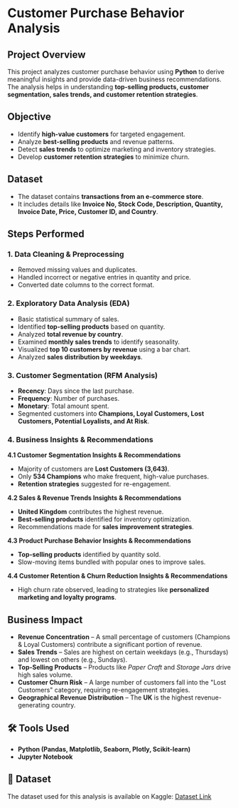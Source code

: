 # Customer Purchase Behavior Analysis 

## Project Overview
This project analyzes customer purchase behavior using **Python** to derive meaningful insights and provide data-driven business recommendations.  
The analysis helps in understanding **top-selling products, customer segmentation, sales trends, and customer retention strategies**.

## Objective
- Identify **high-value customers** for targeted engagement.
- Analyze **best-selling products** and revenue patterns.
- Detect **sales trends** to optimize marketing and inventory strategies.
- Develop **customer retention strategies** to minimize churn.

## Dataset
- The dataset contains **transactions from an e-commerce store**.
- It includes details like **Invoice No, Stock Code, Description, Quantity, Invoice Date, Price, Customer ID, and Country**.

## Steps Performed
### 1. Data Cleaning & Preprocessing  
- Removed missing values and duplicates.  
- Handled incorrect or negative entries in quantity and price.  
- Converted date columns to the correct format.

### 2. Exploratory Data Analysis (EDA)  
- Basic statistical summary of sales.  
- Identified **top-selling products** based on quantity.  
- Analyzed **total revenue by country**.  
- Examined **monthly sales trends** to identify seasonality.  
- Visualized **top 10 customers by revenue** using a bar chart.  
- Analyzed **sales distribution by weekdays**.  

### 3. Customer Segmentation (RFM Analysis)  
- **Recency**: Days since the last purchase.  
- **Frequency**: Number of purchases.  
- **Monetary**: Total amount spent.  
- Segmented customers into **Champions, Loyal Customers, Lost Customers, Potential Loyalists, and At Risk**.

### 4. Business Insights & Recommendations  
**4.1 Customer Segmentation Insights & Recommendations**  
- Majority of customers are **Lost Customers (3,643)**.  
- Only **534 Champions** who make frequent, high-value purchases.  
- **Retention strategies** suggested for re-engagement.

**4.2 Sales & Revenue Trends Insights & Recommendations**  
- **United Kingdom** contributes the highest revenue.  
- **Best-selling products** identified for inventory optimization.  
- Recommendations made for **sales improvement strategies**.

**4.3 Product Purchase Behavior Insights & Recommendations**  
- **Top-selling products** identified by quantity sold.  
- Slow-moving items bundled with popular ones to improve sales.  

**4.4 Customer Retention & Churn Reduction Insights & Recommendations**  
- High churn rate observed, leading to strategies like **personalized marketing and loyalty programs**.  

## Business Impact  
- **Revenue Concentration** – A small percentage of customers (Champions & Loyal Customers) contribute a significant portion of revenue.  
- **Sales Trends** – Sales are highest on certain weekdays (e.g., Thursdays) and lowest on others (e.g., Sundays).  
- **Top-Selling Products** – Products like *Paper Craft* and *Storage Jars* drive high sales volume.  
- **Customer Churn Risk** – A large number of customers fall into the "Lost Customers" category, requiring re-engagement strategies.  
- **Geographical Revenue Distribution** – The **UK** is the highest revenue-generating country.  

## 🛠 Tools Used  
- **Python (Pandas, Matplotlib, Seaborn, Plotly, Scikit-learn)**  
- **Jupyter Notebook**  

## 📂 Dataset  
The dataset used for this analysis is available on Kaggle: [Dataset Link](<INSERT_KAGGLE_LINK_HERE>)  

